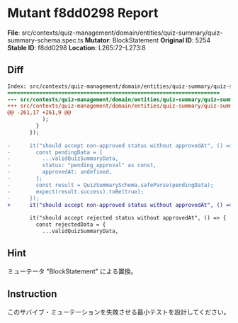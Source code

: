 # Mutant f8dd0298 Report

**File**: src/contexts/quiz-management/domain/entities/quiz-summary/quiz-summary-schema.spec.ts
**Mutator**: BlockStatement
**Original ID**: 5254
**Stable ID**: f8dd0298
**Location**: L265:72–L273:8

## Diff

```diff
Index: src/contexts/quiz-management/domain/entities/quiz-summary/quiz-summary-schema.spec.ts
===================================================================
--- src/contexts/quiz-management/domain/entities/quiz-summary/quiz-summary-schema.spec.ts	original
+++ src/contexts/quiz-management/domain/entities/quiz-summary/quiz-summary-schema.spec.ts	mutated #5254
@@ -261,17 +261,9 @@
           );
         }
       });
 
-      it("should accept non-approved status without approvedAt", () => {
-        const pendingData = {
-          ...validQuizSummaryData,
-          status: "pending_approval" as const,
-          approvedAt: undefined,
-        };
-        const result = QuizSummarySchema.safeParse(pendingData);
-        expect(result.success).toBe(true);
-      });
+      it("should accept non-approved status without approvedAt", () => {});
 
       it("should accept rejected status without approvedAt", () => {
         const rejectedData = {
           ...validQuizSummaryData,
```

## Hint

ミューテータ "BlockStatement" による置換。

## Instruction

このサバイブ・ミューテーションを失敗させる最小テストを設計してください。
